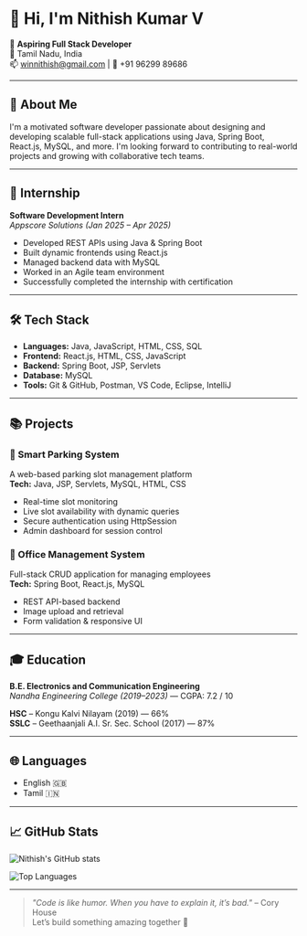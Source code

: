 # 👋 Hi, I'm Nithish Kumar V

🎯 **Aspiring Full Stack Developer**  
📍 Tamil Nadu, India  
📫 [winnithish@gmail.com](mailto:winnithish@gmail.com) | 📱 +91 96299 89686

---

## 🚀 About Me

I'm a motivated software developer passionate about designing and developing scalable full-stack applications using Java, Spring Boot, React.js, MySQL, and more. I'm looking forward to contributing to real-world projects and growing with collaborative tech teams.

---

## 💼 Internship

**Software Development Intern**  
*Appscore Solutions (Jan 2025 – Apr 2025)*  
- Developed REST APIs using Java & Spring Boot  
- Built dynamic frontends using React.js  
- Managed backend data with MySQL  
- Worked in an Agile team environment  
- Successfully completed the internship with certification

---

## 🛠️ Tech Stack

- **Languages:** Java, JavaScript, HTML, CSS, SQL  
- **Frontend:** React.js, HTML, CSS, JavaScript  
- **Backend:** Spring Boot, JSP, Servlets  
- **Database:** MySQL  
- **Tools:** Git & GitHub, Postman, VS Code, Eclipse, IntelliJ

---

## 📚 Projects

### 🔧 Smart Parking System
A web-based parking slot management platform  
**Tech:** Java, JSP, Servlets, MySQL, HTML, CSS  
- Real-time slot monitoring  
- Live slot availability with dynamic queries  
- Secure authentication using HttpSession  
- Admin dashboard for session control

### 🏢 Office Management System
Full-stack CRUD application for managing employees  
**Tech:** Spring Boot, React.js, MySQL  
- REST API-based backend  
- Image upload and retrieval  
- Form validation & responsive UI

---

## 🎓 Education

**B.E. Electronics and Communication Engineering**  
*Nandha Engineering College (2019–2023)* — CGPA: 7.2 / 10

**HSC** – Kongu Kalvi Nilayam (2019) — 66%  
**SSLC** – Geethaanjali A.I. Sr. Sec. School (2017) — 87%

---

## 🌐 Languages

- English 🇬🇧  
- Tamil 🇮🇳  

---

## 📈 GitHub Stats

![Nithish's GitHub stats](https://github-readme-stats.vercel.app/api?username=V-Nithish&show_icons=true&theme=tokyonight)

![Top Languages](https://github-readme-stats.vercel.app/api/top-langs/?username=V-Nithish&layout=compact&theme=tokyonight)

---

> _"Code is like humor. When you have to explain it, it’s bad."_ – Cory House  
Let’s build something amazing together 🚀

